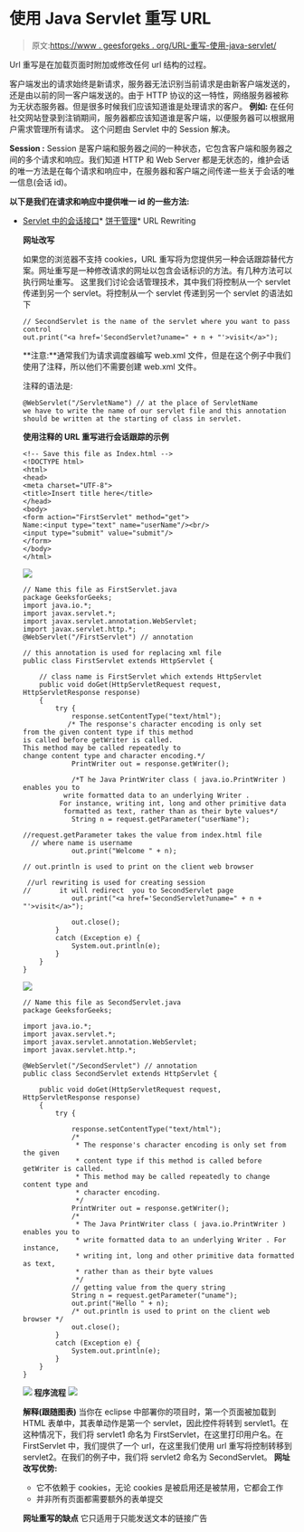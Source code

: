 # 使用 Java Servlet 重写 URL

> 原文:[https://www . geesforgeks . org/URL-重写-使用-java-servlet/](https://www.geeksforgeeks.org/url-rewriting-using-java-servlet/)

Url 重写是在加载页面时附加或修改任何 url 结构的过程。

客户端发出的请求始终是新请求，服务器无法识别当前请求是由新客户端发送的，还是由以前的同一客户端发送的。由于 HTTP 协议的这一特性，网络服务器被称为无状态服务器。但是很多时候我们应该知道谁是处理请求的客户。
**例如:**
在任何社交网站登录到注销期间，服务器都应该知道谁是客户端，以便服务器可以根据用户需求管理所有请求。
这个问题由 Servlet 中的 Session 解决。

**Session :** Session 是客户端和服务器之间的一种状态，它包含客户端和服务器之间的多个请求和响应。我们知道 HTTP 和 Web Server 都是无状态的，维护会话的唯一方法是在每个请求和响应中，在服务器和客户端之间传递一些关于会话的唯一信息(会话 id)。

**以下是我们在请求和响应中提供唯一 id 的一些方法:**

*   [Servlet 中的会话接口](https://www.geeksforgeeks.org/the-httpsession-interface-in-servlet/)*   [饼干管理](https://www.geeksforgeeks.org/cookies-used-website/)*   URL Rewriting

    **网址改写**

    如果您的浏览器不支持 cookies，URL 重写将为您提供另一种会话跟踪替代方案。网址重写是一种修改请求的网址以包含会话标识的方法。有几种方法可以执行网址重写。
    这里我们讨论会话管理技术，其中我们将控制从一个 servlet 传递到另一个 servlet。将控制从一个 servlet 传递到另一个 servlet 的语法如下

    ```
    // SecondServlet is the name of the servlet where you want to pass control
    out.print("<a href='SecondServlet?uname=" + n + "'>visit</a>");
    ```

    **注意:**通常我们为请求调度器编写 web.xml 文件，但是在这个例子中我们使用了注释，所以他们不需要创建 web.xml 文件。

    注释的语法是:

    ```
    @WebServlet("/ServletName") // at the place of ServletName 
    we have to write the name of our servlet file and this annotation 
    should be written at the starting of class in servlet.
    ```

    **使用注释的 URL 重写进行会话跟踪的示例**

    ```
    <!-- Save this file as Index.html -->
    <!DOCTYPE html>
    <html>
    <head>
    <meta charset="UTF-8">
    <title>Insert title here</title>
    </head>
    <body>
    <form action="FirstServlet" method="get">  
    Name:<input type="text" name="userName"/><br/>  
    <input type="submit" value="submit"/>  
    </form>  
    </body>
    </html>
    ```

    ![](img/6d641c391f48bfdd52a6e50f8137f80e.png)

    ```
    // Name this file as FirstServlet.java
    package GeeksforGeeks;
    import java.io.*;
    import javax.servlet.*;
    import javax.servlet.annotation.WebServlet;
    import javax.servlet.http.*;
    @WebServlet("/FirstServlet") // annotation

    // this annotation is used for replacing xml file
    public class FirstServlet extends HttpServlet {

        // class name is FirstServlet which extends HttpServlet
        public void doGet(HttpServletRequest request, HttpServletResponse response)
        {
            try {
                response.setContentType("text/html");
               /* The response's character encoding is only set 
    from the given content type if this method 
    is called before getWriter is called. 
    This method may be called repeatedly to 
    change content type and character encoding.*/
                PrintWriter out = response.getWriter();

                /*T he Java PrintWriter class ( java.io.PrintWriter ) enables you to 
              write formatted data to an underlying Writer . 
             For instance, writing int, long and other primitive data
              formatted as text, rather than as their byte values*/
                String n = request.getParameter("userName");

    //request.getParameter takes the value from index.html file
      // where name is username
                out.print("Welcome " + n);

    // out.println is used to print on the client web browser

     //url rewriting is used for creating session 
    //       it will redirect  you to SecondServlet page
                out.print("<a href='SecondServlet?uname=" + n + "'>visit</a>");

                out.close();
            }
            catch (Exception e) {
                System.out.println(e);
            }
        }
    }
    ```

    ![](img/f0e3a785e728ccc14b3573c52bb8ac14.png)

    ```
    // Name this file as SecondServlet.java
    package GeeksforGeeks;

    import java.io.*;
    import javax.servlet.*;
    import javax.servlet.annotation.WebServlet;
    import javax.servlet.http.*;

    @WebServlet("/SecondServlet") // annotation
    public class SecondServlet extends HttpServlet {

        public void doGet(HttpServletRequest request, HttpServletResponse response)
        {
            try {

                response.setContentType("text/html");
                /*
                 * The response's character encoding is only set from the given
                 * content type if this method is called before getWriter is called.
                 * This method may be called repeatedly to change content type and
                 * character encoding.
                 */
                PrintWriter out = response.getWriter();
                /*
                 * The Java PrintWriter class ( java.io.PrintWriter ) enables you to
                 * write formatted data to an underlying Writer . For instance,
                 * writing int, long and other primitive data formatted as text,
                 * rather than as their byte values
                 */
                // getting value from the query string
                String n = request.getParameter("uname");
                out.print("Hello " + n);
                /* out.println is used to print on the client web browser */
                out.close();
            }
            catch (Exception e) {
                System.out.println(e);
            }
        }
    }
    ```

    ![](img/38c90d5357546ddafe80e23dfbf83ae2.png)
    **程序流程**
    ![](img/83714132b553900943c33366fab870b9.png)

    **解释(跟随图表)**
    当你在 eclipse 中部署你的项目时，第一个页面被加载到 HTML 表单中，其表单动作是第一个 servlet，因此控件将转到 servlet1。在这种情况下，我们将 servlet1 命名为 FirstServlet，在这里打印用户名。在 FirstServlet 中，我们提供了一个 url，在这里我们使用 url 重写将控制转移到 servlet2。在我们的例子中，我们将 servlet2 命名为 SecondServlet。
    **网址改写优势:**

    *   它不依赖于 cookies，无论 cookies 是被启用还是被禁用，它都会工作
    *   并非所有页面都需要额外的表单提交

    **网址重写的缺点**
    它只适用于只能发送文本的链接广告